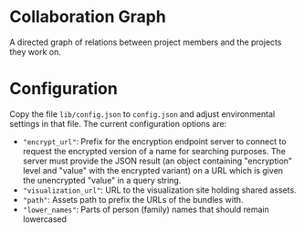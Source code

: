 # Collaboration Graph

A directed graph of relations between project members and the projects they work on.

# Configuration

Copy the file `lib/config.json` to `config.json` and adjust environmental
settings in that file. The current configuration options are:

- `"encrypt_url"`: Prefix for the encryption endpoint server to connect to 
  request the encrypted version of a name for searching purposes. The server 
  must provide the JSON result (an object containing "encryption" level and 
  "value" with the encrypted variant) on a URL which is given the unencrypted
  "value" in a query string.
- `"visualization_url"`: URL to the visualization site holding shared assets.
- `"path"`: Assets path to prefix the URLs of the bundles with.
- `"lower_names"`: Parts of person (family) names that should remain lowercased
